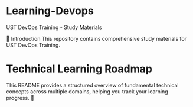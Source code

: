 # Learning-Devops
UST DevOps Training - Study Materials

📌 Introduction 
This repository contains comprehensive study materials for UST DevOps Training.

# Technical Learning Roadmap




This README provides a structured overview of fundamental technical concepts across multiple domains, helping you track your learning progress. 🚀
